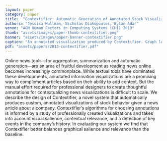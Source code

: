 ```yaml
---
layout: paper
category: paper
title:  "Contextifier: Automatic Generation of Annotated Stock Visualizations"
authors: "Jessica Hullman, Nicholas Diakopoulos, Eytan Adar"
venue: "ACM Human Factors in Computing Systems (CHI) 2013"
thumb: "assets/images/paper-thumb-contextifier.png"
banner: "assets/images/paper-banner-contextifier.png"
caption: "An annotated visualization produced by Contextifier. Graph labels and arrows point out interface features."
pdf: "assets/papers/2013-contextifier.pdf"
---
```


<!-- abstract -->
<p>Online news tools—for aggregation, summarization and automatic generation—are an area of fruitful development as reading news online becomes increasingly commonplace. While textual tools have dominated these developments, annotated information visualizations are a promising way to complement articles based on their ability to add context. But the manual effort required for professional designers to create thoughtful annotations for contextualizing news visualizations is difficult to scale. We describe the design of Contextifier, a novel system that automatically produces custom, annotated visualizations of stock behavior given a news article about a company. Contextifier’s algorithms for choosing annotations is informed by a study of professionally created visualizations and takes into account visual salience, contextual relevance, and a detection of key events in the company’s history. In evaluating our system we find that Contextifier better balances graphical salience and relevance than the baseline. </p>

